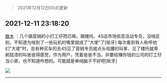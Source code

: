 > 2021年12月12日00点更新
<link rel="stylesheet" href="https://cdn.jsdelivr.net/gh/taotie6/sampleJSON@main/css/photo_show.css">
<meta name="referrer" content="no-referrer" />


 ## 2021-12-11 23:18:20 

 [㪚木](https://www.coolapk.com/feed/32064992?shareKey=ZmIzMWU4YzZlYTc2NjFiNGNiNTQ~) ：几个搞营销的小打工仔而已嘛，跟楼托、4S店市场信息活动专员，没啥区别，不知道为啥到了一些玩机的嘴里就成了“大佬”了[呲牙]
每次看到有人称呼他们“大佬”时，总有种买车的去4S见了营销专员就点头哈腰的叫爹、见了楼托就卑躬屈漆的叫爸爸得感觉，作为用户，凭着爸爸不当<!--break-->，非要给赚你钱的公司的打工仔当小弟，也不知道咋想的。可能就是单纯脑子不好吧[呲牙] 

<div class="album">
<img class="img-item" src="http://image.coolapk.com/feed/2018/1217/07/1081091_1545003920_5732@216x196.gif" />
</div>

 ------- 

